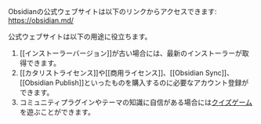 Obsidianの公式ウェブサイトは以下のリンクからアクセスできます: https://obsidian.md/

公式ウェブサイトは以下の用途に役立ちます。

1. [[インストーラーバージョン]]が古い場合には、最新のインストーラーが取得できます。
2. [[カタリストライセンス]]や[[商用ライセンス]]、[[Obsidian Sync]]、[[Obsidian Publish]]といったものを購入するのに必要なアカウント登録ができます。
3. コミュニティプラグインやテーマの知識に自信がある場合には[クイズゲーム](https://obsidian.md/quiz)を遊ぶことができます。

